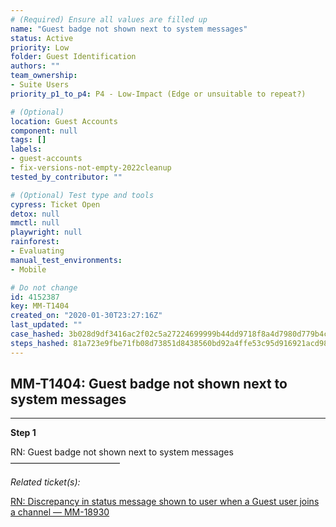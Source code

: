 ```yaml
---
# (Required) Ensure all values are filled up
name: "Guest badge not shown next to system messages"
status: Active
priority: Low
folder: Guest Identification
authors: ""
team_ownership: 
- Suite Users
priority_p1_to_p4: P4 - Low-Impact (Edge or unsuitable to repeat?)

# (Optional)
location: Guest Accounts
component: null
tags: []
labels: 
- guest-accounts
- fix-versions-not-empty-2022cleanup
tested_by_contributor: ""

# (Optional) Test type and tools
cypress: Ticket Open
detox: null
mmctl: null
playwright: null
rainforest: 
- Evaluating
manual_test_environments: 
- Mobile

# Do not change
id: 4152387
key: MM-T1404
created_on: "2020-01-30T23:27:16Z"
last_updated: ""
case_hashed: 3b028d9df3416ac2f02c5a27224699999b44dd9718f8a4d7980d779b4cb23b5226c23f7e3e2ca37e7557e25edead4920
steps_hashed: 81a723e9fbe71fb08d73851d8438560bd92a4ffe53c95d916921acd9847b11f9e0b630eb399c66912e1e665ed26cee9b
---
```


<!-- (Auto-generated) Based on frontmatter's "key" and "name" -->

## MM-T1404: Guest badge not shown next to system messages

---

**Step 1**

RN: Guest badge not shown next to system messages\
–––––––––––––––––––––––––

_Related ticket(s):_

[RN: Discrepancy in status message shown to user when a Guest user joins a channel — MM-18930](https://mattermost.atlassian.net/browse/MM-18930)
